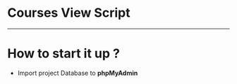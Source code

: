 # Courses View Script
----------------------
# How to start it up ?
 <ul>
  <li>Import project Database to <strong>phpMyAdmin</strong></li>
 </ul>
